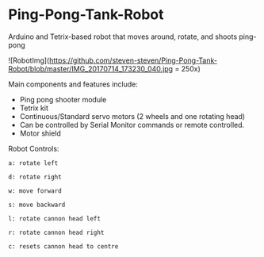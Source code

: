 # Ping-Pong-Tank-Robot
Arduino and Tetrix-based robot that moves around, rotate, and shoots ping-pong

![RobotImg](https://github.com/steven-steven/Ping-Pong-Tank-Robot/blob/master/IMG_20170714_173230_040.jpg = 250x)

Main components and features include: 
  - Ping pong shooter module
  - Tetrix kit
  - Continuous/Standard servo motors (2 wheels and one rotating head)
  - Can be controlled by Serial Monitor commands or remote controlled.
  - Motor shield
 
Robot Controls: 

    a: rotate left

    d: rotate right

    w: move forward

    s: move backward

    l: rotate cannon head left

    r: rotate cannon head right

    c: resets cannon head to centre
